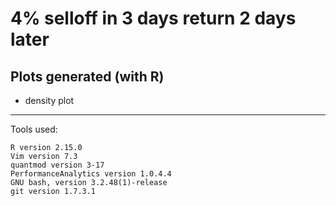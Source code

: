 4% selloff in 3 days return 2 days later
============================


Plots generated (with R)
------------------------

* density plot

******

Tools used:

    R version 2.15.0 
    Vim version 7.3
    quantmod version 3-17 
    PerformanceAnalytics version 1.0.4.4
    GNU bash, version 3.2.48(1)-release
    git version 1.7.3.1
